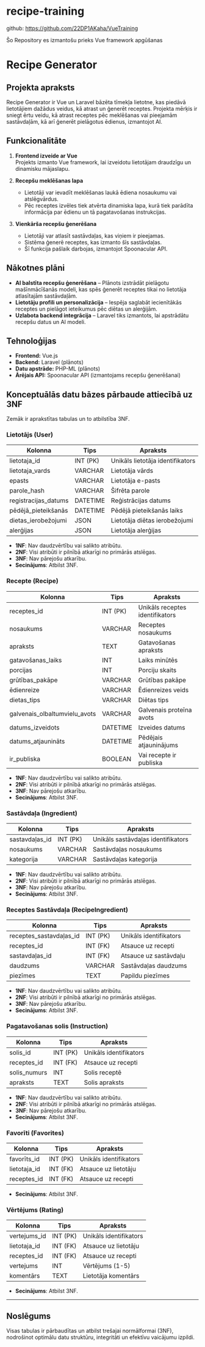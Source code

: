 # recipe-training

github: https://github.com/22DP1AKaha/VueTraining

Šo Repository es izmantošu prieks Vue framework apgūšanas

# Recipe Generator

## Projekta apraksts
Recipe Generator ir Vue un Laravel bāzēta tīmekļa lietotne, kas piedāvā lietotājiem dažādus veidus, kā atrast un ģenerēt receptes. Projekta mērķis ir sniegt ērtu veidu, kā atrast receptes pēc meklēšanas vai pieejamām sastāvdaļām, kā arī ģenerēt pielāgotus ēdienus, izmantojot AI.

## Funkcionalitāte
1. **Frontend izveide ar Vue**  
   Projekts izmanto Vue framework, lai izveidotu lietotājam draudzīgu un dinamisku mājaslapu.

2. **Recepšu meklēšanas lapa**  
   - Lietotāji var ievadīt meklēšanas laukā ēdiena nosaukumu vai atslēgvārdus.  
   - Pēc receptes izvēles tiek atvērta dinamiska lapa, kurā tiek parādīta informācija par ēdienu un tā pagatavošanas instrukcijas.

3. **Vienkārša recepšu ģenerēšana**  
   - Lietotāji var atlasīt sastāvdaļas, kas viņiem ir pieejamas.  
   - Sistēma ģenerē receptes, kas izmanto šīs sastāvdaļas.  
   - Šī funkcija pašlaik darbojas, izmantojot Spoonacular API.  

## Nākotnes plāni
- **AI balstīta recepšu ģenerēšana** – Plānots izstrādāt pielāgotu mašīnmācīšanās modeli, kas spēs ģenerēt receptes tikai no lietotāja atlasītajām sastāvdaļām.  
- **Lietotāju profili un personalizācija** – Iespēja saglabāt iecienītākās receptes un pielāgot ieteikumus pēc diētas un alerģijām.  
- **Uzlabota backend integrācija** – Laravel tiks izmantots, lai apstrādātu recepšu datus un AI modeli.

## Tehnoloģijas
- **Frontend:** Vue.js  
- **Backend:** Laravel (plānots)  
- **Datu apstrāde:** PHP-ML (plānots)  
- **Ārējais API:** Spoonacular API (izmantojams recepšu ģenerēšanai)  



## Konceptuālās datu bāzes pārbaude attiecībā uz 3NF

Zemāk ir aprakstītas tabulas un to atbilstība 3NF.

### Lietotājs (User)

| Kolonna                | Tips          | Apraksts |
|------------------------|--------------|----------|
| lietotaja_id          | INT (PK)     | Unikāls lietotāja identifikators |
| lietotaja_vards       | VARCHAR      | Lietotāja vārds |
| epasts               | VARCHAR      | Lietotāja e-pasts |
| parole_hash          | VARCHAR      | Šifrēta parole |
| registracijas_datums | DATETIME      | Reģistrācijas datums |
| pēdējā_pieteikšanās  | DATETIME      | Pēdējā pieteikšanās laiks |
| dietas_ierobežojumi  | JSON         | Lietotāja diētas ierobežojumi |
| alerģijas            | JSON         | Lietotāja alerģijas |

- **1NF**: Nav daudzvērtību vai salikto atribūtu.
- **2NF**: Visi atribūti ir pilnībā atkarīgi no primārās atslēgas.
- **3NF**: Nav pārejošu atkarību.
- **Secinājums**: Atbilst 3NF.

### Recepte (Recipe)

| Kolonna               | Tips      | Apraksts |
|-----------------------|----------|----------|
| receptes_id         | INT (PK) | Unikāls receptes identifikators |
| nosaukums           | VARCHAR  | Receptes nosaukums |
| apraksts           | TEXT     | Gatavošanas apraksts |
| gatavošanas_laiks   | INT      | Laiks minūtēs |
| porcijas           | INT      | Porciju skaits |
| grūtības_pakāpe    | VARCHAR  | Grūtības pakāpe |
| ēdienreize         | VARCHAR  | Ēdienreizes veids |
| dietas_tips        | VARCHAR  | Diētas tips |
| galvenais_olbaltumvielu_avots | VARCHAR | Galvenais proteīna avots |
| datums_izveidots   | DATETIME | Izveides datums |
| datums_atjaunināts | DATETIME | Pēdējais atjauninājums |
| ir_publiska        | BOOLEAN  | Vai recepte ir publiska |

- **1NF**: Nav daudzvērtību vai salikto atribūtu.
- **2NF**: Visi atribūti ir pilnībā atkarīgi no primārās atslēgas.
- **3NF**: Nav pārejošu atkarību.
- **Secinājums**: Atbilst 3NF.

### Sastāvdaļa (Ingredient)

| Kolonna       | Tips      | Apraksts |
|--------------|----------|----------|
| sastavdaļas_id | INT (PK) | Unikāls sastāvdaļas identifikators |
| nosaukums    | VARCHAR  | Sastāvdaļas nosaukums |
| kategorija   | VARCHAR  | Sastāvdaļas kategorija |

- **1NF**: Nav daudzvērtību vai salikto atribūtu.
- **2NF**: Visi atribūti ir pilnībā atkarīgi no primārās atslēgas.
- **3NF**: Nav pārejošu atkarību.
- **Secinājums**: Atbilst 3NF.

### Receptes Sastāvdaļa (RecipeIngredient)

| Kolonna                | Tips      | Apraksts |
|------------------------|----------|----------|
| receptes_sastavdaļas_id | INT (PK) | Unikāls identifikators |
| receptes_id          | INT (FK) | Atsauce uz recepti |
| sastavdaļas_id       | INT (FK) | Atsauce uz sastāvdaļu |
| daudzums            | VARCHAR  | Sastāvdaļas daudzums |
| piezīmes            | TEXT     | Papildu piezīmes |

- **1NF**: Nav daudzvērtību vai salikto atribūtu.
- **2NF**: Visi atribūti ir pilnībā atkarīgi no primārās atslēgas.
- **3NF**: Nav pārejošu atkarību.
- **Secinājums**: Atbilst 3NF.

### Pagatavošanas solis (Instruction)

| Kolonna     | Tips      | Apraksts |
|------------|----------|----------|
| solis_id   | INT (PK) | Unikāls identifikators |
| receptes_id | INT (FK) | Atsauce uz recepti |
| solis_numurs | INT | Solis receptē |
| apraksts   | TEXT     | Solis apraksts |

- **1NF**: Nav daudzvērtību vai salikto atribūtu.
- **2NF**: Visi atribūti ir pilnībā atkarīgi no primārās atslēgas.
- **3NF**: Nav pārejošu atkarību.
- **Secinājums**: Atbilst 3NF.

### Favorīti (Favorites)

| Kolonna        | Tips      | Apraksts |
|---------------|----------|----------|
| favorīts_id  | INT (PK) | Unikāls identifikators |
| lietotaja_id | INT (FK) | Atsauce uz lietotāju |
| receptes_id  | INT (FK) | Atsauce uz recepti |

- **Secinājums**: Atbilst 3NF.

### Vērtējums (Rating)

| Kolonna        | Tips      | Apraksts |
|---------------|----------|----------|
| vertejums_id  | INT (PK) | Unikāls identifikators |
| lietotaja_id  | INT (FK) | Atsauce uz lietotāju |
| receptes_id   | INT (FK) | Atsauce uz recepti |
| vertejums     | INT      | Vērtējums (1-5) |
| komentārs     | TEXT     | Lietotāja komentārs |

- **Secinājums**: Atbilst 3NF.

---

## Noslēgums

Visas tabulas ir pārbaudītas un atbilst trešajai normālformai (3NF), nodrošinot optimālu datu struktūru, integritāti un efektīvu vaicājumu izpildi.
